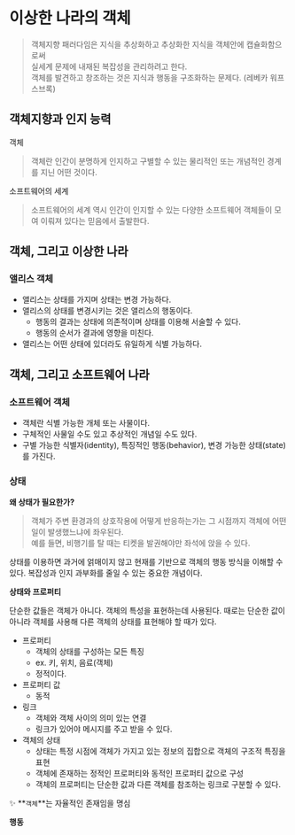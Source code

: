 # 이상한 나라의 객체

> 객체지향 패러다임은 지식을 추상화하고 추상화한 지식을 객체안에 캡슐화함으로써  
> 실세계 문제에 내재된 복잡성을 관리하려고 한다.  
> 객체를 발견하고 창조하는 것은 지식과 행동을 구조화하는 문제다.
> (레베카 워프스브록)

## 객체지향과 인지 능력

객체
> 객체란 인간이 분명하게 인지하고 구별할 수 있는 물리적인 또는 개념적인 경계를 지닌 어떤 것이다.

소프트웨어의 세계
> 소프트웨어의 세계 역시 인간이 인지할 수 있는 다양한 소프트웨어 객체들이 모여 이뤄져 있다는 믿음에서 출발한다.

## 객체, 그리고 이상한 나라

### 앨리스 객체
- 앨리스는 상태를 가지며 상태는 변경 가능하다.  
- 앨리스의 상태를 변경시키는 것은 앨리스의 행동이다.
	- 행동의 결과는 상태에 의존적이며 상태를 이용해 서술할 수 있다.
	- 행동의 순서가 결과에 영향을 미친다.
- 앨리스는 어떤 상태에 있더라도 유일하게 식별 가능하다.

## 객체, 그리고 소프트웨어 나라

### 소프트웨어 객체
- 객체란 식별 가능한 개체 또는 사물이다.
- 구체적인 사물일 수도 있고 추상적인 개념일 수도 있다.
- 구별 가능한 식별자(identity), 특징적인 행동(behavior), 변경 가능한 상태(state)를 가진다.

### 상태

**왜 상태가 필요한가?**
> 객체가 주변 환경과의 상호작용에 어떻게 반응하는가는 그 시점까지 객체에 어떤일이 발생했느냐에 좌우된다.  
> 예를 들면, 비행기를 탈 때는 티켓을 발권해야만 좌석에 앉을 수 있다.

상태를 이용하면 과거에 얽매이지 않고 현재를 기반으로 객체의 행동 방식을 이해할 수 있다.
복잡성과 인지 과부화를 줄일 수 있는 중요한 개념이다.

**상태와 프로퍼티**

단순한 값들은 객체가 아니다. 객체의 특성을 표현하는데 사용된다.
때로는 단순한 값이 아니라 객체를 사용해 다른 객체의 상태를 표현해야 할 때가 있다.

- 프로퍼티
  + 객체의 상태를 구성하는 모든 특징
  + ex. 키, 위치, 음료(객체)
  + 정적이다.
- 프로퍼티 값
  + 동적
- 링크 
  + 객체와 객체 사이의 의미 있는 연결 
  + 링크가 있어야 메시지를 주고 받을 수 있다.
- 객체의 상태
  + 상태는 특정 시점에 객체가 가지고 있는 정보의 집합으로 객체의 구조적 특징을 표현
  + 객체에 존재하는 정적인 프로퍼티와 동적인 프로퍼티 값으로 구성
  + 객체의 프로퍼티는 단순한 값과 다른 객체를 참조하는 링크로 구분할 수 있다.

✨ **`객체`**는 자율적인 존재임을 명심

**행동**









